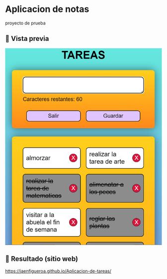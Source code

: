 # Aplicacion de notas

proyecto de prueba

## 🔗 Vista previa

![App Screenshot](./assets/captura.png)

## 🔗 Resultado (sitio web)

https://jaenfigueroa.github.io/Aplicacion-de-tareas/
